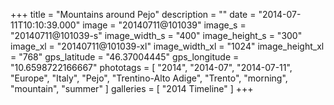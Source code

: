+++
title = "Mountains around Pejo"
description = ""
date = "2014-07-11T10:10:39.000"
image = "20140711@101039"
image_s = "20140711@101039-s"
image_width_s = "400"
image_height_s = "300"
image_xl = "20140711@101039-xl"
image_width_xl = "1024"
image_height_xl = "768"
gps_latitude = "46.37004445"
gps_longitude = "10.6598722166667"
phototags = [ "2014", "2014-07", "2014-07-11", "Europe", "Italy", "Pejo", "Trentino-Alto Adige", "Trento", "morning", "mountain", "summer" ]
galleries = [ "2014 Timeline" ]
+++
